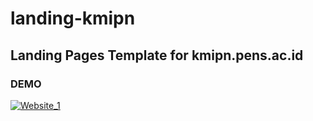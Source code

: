 # landing-kmipn
Landing Pages Template for kmipn.pens.ac.id
---
### DEMO 

<a href='https://postimg.cc/image/tsqp64ur1/' target='_blank'><img src='https://s22.postimg.cc/tsqp64ur1/Website_1.jpg' border='0' alt='Website_1'/></a>
